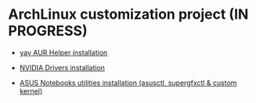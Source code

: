 # ArchLinux customization project (IN PROGRESS)

- [yay AUR Helper installation](https://github.com/iWas-Coder/wasymatieh/blob/main/ArchLinux/yay_installation.md)

- [NVIDIA Drivers installation](https://github.com/iWas-Coder/wasymatieh/blob/main/ArchLinux/nvidia_installation.md)

- [ASUS Notebooks utilities installation (asusctl, supergfxctl & custom kernel)](https://github.com/iWas-Coder/wasymatieh/blob/main/ArchLinux/asus-utils_installation.md)
